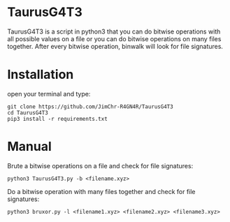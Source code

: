 # TaurusG4T3
TaurusG4T3 is a script in python3 that you can do bitwise operations with all possible values on a file or you can do bitwise operations on many files together. 
After every bitwise operation, binwalk will look for file signatures.


# Installation
open your terminal and type:
```
git clone https://github.com/JimChr-R4GN4R/TaurusG4T3
cd TaurusG4T3
pip3 install -r requirements.txt
```



# Manual
Brute a bitwise operations on a file and check for file signatures:

`python3 TaurusG4T3.py -b <filename.xyz>`



Do a bitwise operation with many files together and check for file signatures:

`python3 bruxor.py -l <filename1.xyz> <filename2.xyz> <filename3.xyz>`
